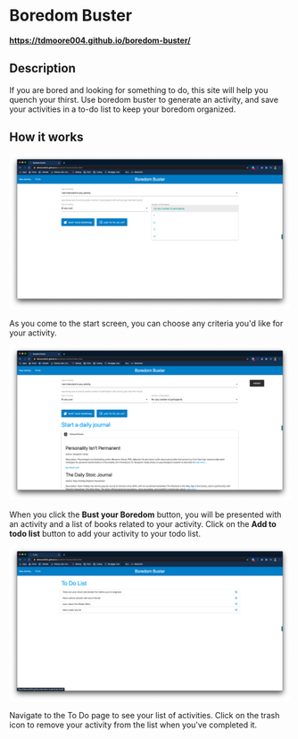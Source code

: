 # Boredom Buster
__https://tdmoore004.github.io/boredom-buster/__

## Description
If you are bored and looking for something to do, this site will help you quench your thirst. Use boredom buster to generate an activity, and save your activities in a to-do list to keep your boredom organized.

## How it works

![Start screen](./assets/images/screenshots/start-screen.png)

As you come to the start screen, you can choose any criteria you'd like for your activity.

![Books and toast](./assets/images/screenshots/books-and-toast.png)

When you click the __Bust your Boredom__ button, you will be presented with an activity and a list of books related to your activity. Click on the __Add to todo list__ button to add your activity to your todo list.

![todo list](./assets/images/screenshots/todo-list.png)

Navigate to the To Do page to see your list of activities. Click on the trash icon to remove your activity from the list when you've completed it.